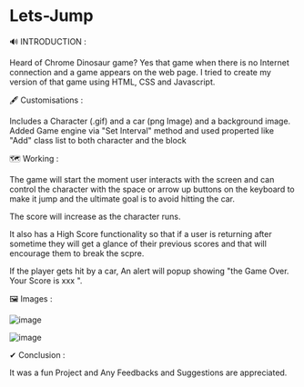 # Lets-Jump

 🔊 INTRODUCTION : 
 
Heard of Chrome Dinosaur game? Yes that game when there is no Internet connection and a game appears on the web page.
I tried to create my version of that game using HTML, CSS and Javascript.

🖋 Customisations :

Includes a Character (.gif) and a car (png Image) and a background image.
Added Game engine via "Set Interval" method and used properted like "Add" class list to both character and the block 

🗺 Working : 

The game will start the moment user interacts with the screen and can control the character with the space or arrow up buttons on the keyboard to make it jump and the ultimate goal is to avoid hitting the car.

The score will increase as the character runs.

It also has a High Score functionality so that if a user is returning after sometime they will get a glance of their previous scores and that will encourage them to break the scpre. 

If the player gets hit by a car, An alert will popup showing "the Game Over. Your Score is xxx ".

🖼 Images : 

![image](https://user-images.githubusercontent.com/125473833/227919267-1957806f-cae6-46f2-87e9-7894e6519a38.png)

![image](https://user-images.githubusercontent.com/125473833/227919301-d5f8e6e2-d44a-46ca-b364-d36078283c00.png)




✔ Conclusion : 

It was a fun Project and Any Feedbacks and Suggestions are appreciated. 
